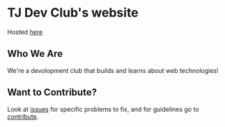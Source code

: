 # TJ Dev Club's website
Hosted [here](https://tjdev.club)
## Who We Are
We're a devolopment club that builds and learns about web technologies!
## Want to Contribute?
Look at [issues](https://github.com/TJDevClub/website/issues) for specific problems to fix, and for guidelines go to [contribute](https://github.com/TJDevClub/website/blob/master/CONTRIBUTING.md).
